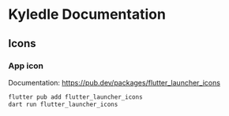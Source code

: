 # Kyledle Documentation

## Icons

### App icon

Documentation: <https://pub.dev/packages/flutter_launcher_icons>

```bash
flutter pub add flutter_launcher_icons
dart run flutter_launcher_icons
```
